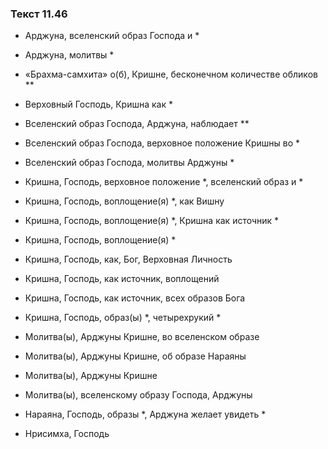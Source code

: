 ### Текст 11.46

- Арджуна, вселенский образ Господа и *

- Арджуна, молитвы *

- «Брахма-самхита» о(б), Кришне, бесконечном количестве обликов **

- Верховный Господь, Кришна как *

- Вселенский образ Господа, Арджуна, наблюдает **

- Вселенский образ Господа, верховное положение Кришны во *

- Вселенский образ Господа, молитвы Арджуны *

- Кришна, Господь, верховное положение *, вселенский образ и *

- Кришна, Господь, воплощение(я) *, как Вишну

- Кришна, Господь, воплощение(я) *, Кришна как источник *

- Кришна, Господь, воплощение(я) *

- Кришна, Господь, как, Бог, Верховная Личность

- Кришна, Господь, как источник, воплощений

- Кришна, Господь, как источник, всех образов Бога

- Кришна, Господь, образ(ы) *, четырехрукий *

- Молитва(ы), Арджуны Кришне, во вселенском образе

- Молитва(ы), Арджуны Кришне, об образе Нараяны

- Молитва(ы), Арджуны Кришне

- Молитва(ы), вселенскому образу Господа, Арджуны

- Нараяна, Господь, образы *, Арджуна желает увидеть *

- Нрисимха, Господь
	

